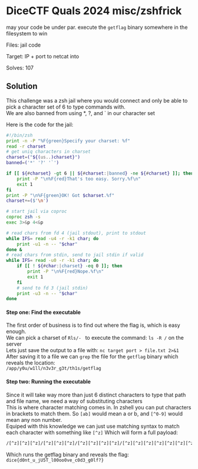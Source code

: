 # DiceCTF Quals 2024 misc/zshfrick
may your code be under par.
execute the `getflag` binary somewhere in the filesystem to win

Files: jail code

Target: IP + port to netcat into

Solves: 107


## Solution

This challenge was a zsh jail where you would connect and only be able to pick a character set of 6 to type commands with.  
We are also banned from using *, ?, and ` in our character set


Here is the code for the jail:
```zsh
#!/bin/zsh
print -n -P "%F{green}Specify your charset: %f"
read -r charset
# get uniq characters in charset
charset=("${(us..)charset}")
banned=('*' '?' '`')

if [[ ${#charset} -gt 6 || ${#charset:|banned} -ne ${#charset} ]]; then
    print -P "\n%F{red}That's too easy. Sorry.%f\n"
    exit 1
fi
print -P "\n%F{green}OK! Got $charset.%f"
charset+=($'\n')

# start jail via coproc
coproc zsh -s
exec 3>&p 4<&p

# read chars from fd 4 (jail stdout), print to stdout
while IFS= read -u4 -r -k1 char; do
    print -u1 -n -- "$char"
done &
# read chars from stdin, send to jail stdin if valid
while IFS= read -u0 -r -k1 char; do
    if [[ ! ${#char:|charset} -eq 0 ]]; then
        print -P "\n%F{red}Nope.%f\n"
        exit 1
    fi
    # send to fd 3 (jail stdin)
    print -u3 -n -- "$char"
done
```

#### Step one: Find the executable
The first order of business is to find out where the flag is, which is easy enough.  
We can pick a charset of `Rls/- ` to execute the command: `ls -R /` on the server  
Lets just save the output to a file with: `nc target port > file.txt 2>&1`  
After saving it to a file we can `grep` the file for the `getflag` binary which reveals the location:  
`/app/y0u/w1ll/n3v3r_g3t/th1s/getflag`

#### Step two: Running the executable
Since it will take way more than just 6 distinct characters to type that path and file name, we need a way of substituting characters  
This is where character matching comes in. In zshell you can put characters in brackets to match them. So `[ab]` would mean a or b, and `[^0-9]` would mean any non number.  
Equiped with this knowledge we can just use matching syntax to match each character with something like `[^z]`
Which will form a full payload:
```zsh
/[^z][^z][^z]/[^z][^z][^z]/[^z][^z][^z][^z]/[^z][^z][^z][^z][^z][^z][^z][^z][^z]/[^z][^z][^z][^z]/[^z][^z][^z][^z][^z][^z][^z]
```

Which runs the getflag binary and reveals the flag: `dice{d0nt_u_jU5T_l00oo0ve_c0d3_g0lf?}`
